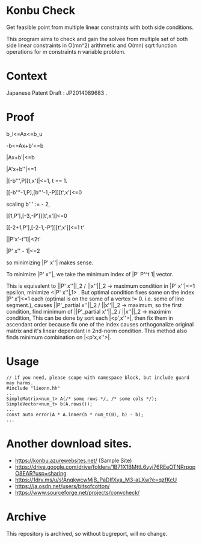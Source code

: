 # Konbu Check
Get feasible point from multiple linear constraints with both side conditions.

This program aims to check and gain the solvee from multiple set of both side linear constraints in O(mn^2) arithmetic and O(mn) sqrt function operations for m constraints n variable problem.

# Context
Japanese Patent Draft : JP2014089683 . 

# Proof
b_l&lt;=Ax&lt;=b_u

-b&lt;=Ax+b'&lt;=b

|Ax+b'|&lt;=b

|A'x+b''|&lt;=1

|\[-b''',P\]\[t,x'\]|&lt;=1, t == 1.

\[\[-b'''-1,P\],\[b'''-1,-P\]\]\[t',x'\]&lt;=0

scaling b''' := - 2,

\[\[1,P'\],\[-3,-P'\]\]\[t',x'\]\]&lt;=0

\[\[-2+1,P'\],\[-2-1,-P'\]\]\[t',x'\]\]&lt;=1 t'

||P'x'-t'1\]|&lt;2t'

|P' x'' - 1|&lt;=2

so minimizing |P' x''| makes sense.

To minimize |P' x''|, we take the minimum index of |P' P'^t 1| vector.

This is equivalent to ||P' x''||_2 / ||x''||_2 -&gt; maximum condition in |P' x''|&lt;=1 epsilon, minimize &lt;|P' x''|,1&gt; . But optimal condition fixes some on the index |P' x'|&lt;=1 each (optimal is on the some of a vertex != 0. i.e. some of line segment.), causes ||P'_partial x''||_2 / ||x''||_2 -&gt; maximum, so the first condition, find minimum of ||P'_partial x''||_2 / ||x''||_2 -&gt; maximim condition, This can be done by sort each |&lt;p',x''&gt;|, then fix them in ascendant order because fix one of the index causes orthogonalize original matrix and it's linear dependant in 2nd-norm condition. This method also finds minimum combination on |&lt;p'x,x''&gt;|.

# Usage
    // if you need, please scope with namespace block, but include guard may harms.
    #include "lieonn.hh"
    ...
    SimpleMatrix<num_t> A(/* some rows */, /* some cols */);
    SimpleVector<num_t> b(A.rows());
    ...
    const auto error(A * A.inner(b * num_t(0), b) - b);
    ...

# Another download sites.
* https://konbu.azurewebsites.net/ (Sample Site)
* https://drive.google.com/drive/folders/1B71X1BMttL6yyi76REeOTNRrpopO8EAR?usp=sharing
* https://1drv.ms/u/s!AnqkwcwMjB_PaDIfXya_M3-aLXw?e=qzfKcU
* https://ja.osdn.net/users/bitsofcotton/
* https://www.sourceforge.net/projects/convcheck/

# Archive
This repository is archived, so without bugreport, will no change.

